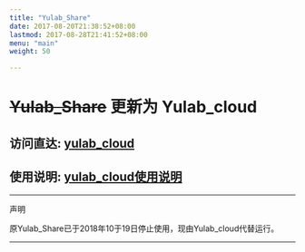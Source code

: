 ```yaml
---
title: "Yulab_Share"
date: 2017-08-20T21:38:52+08:00
lastmod: 2017-08-28T21:41:52+08:00
menu: "main"
weight: 50

---
```

# ~~Yulab_Share~~ 更新为 Yulab_cloud

## 访问直达: [yulab_cloud](http://192.168.206.171/yulab_cloud) 

## 使用说明: [yulab_cloud使用说明](http://192.168.206.171/yulab_share/post/2018-10-19-share/)

----------------------------------------------------------- 

声明


原Yulab_Share已于2018年10于19日停止使用，现由Yulab_cloud代替运行。

----------------------------------------------------------- 

